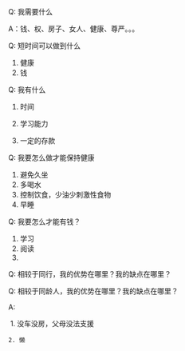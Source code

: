 Q: 我需要什么

A：钱、权、房子、女人、健康、尊严。。。

Q: 短时间可以做到什么

1. 健康
2. 钱

Q: 我有什么

1. 时间
2. 学习能力

3. 一定的存款

Q: 我要怎么做才能保持健康

1. 避免久坐
2. 多喝水
3. 控制饮食，少油少刺激性食物
4. 早睡

Q: 我要怎么才能有钱？

1. 学习
2. 阅读
3. 

Q: 相较于同行，我的优势在哪里？我的缺点在哪里？



Q: 相较于同龄人，我的优势在哪里？我的缺点在哪里？

A: 

​	 1. 没车没房，父母没法支援

 	2. 懒